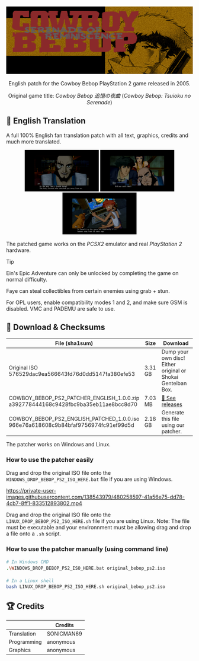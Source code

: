 [![BEBOP PS2 PATCH](images/banner.png)](https://github.Bebop-PS2-English)
  <p align="center">
    English patch for the Cowboy Bebop PlayStation 2 game released in 2005.</i>
</p>

<p align="center">
    Original game title: <i>Cowboy Bebop 追憶の夜曲</i> (<i>Cowboy Bebop: Tsuioku no Serenade</i>)
</p>

## 💬 English Translation

A full 100% English fan translation patch with all text, graphics, credits and much more translated.

<p align="center">
    <img src="images/english/screenshot1.png" width="200" />
    <img src="images/english/screenshot2.png" width="200" />
    <img src="images/english/screenshot3.png" width="200" />
</p>

The patched game works on the *PCSX2* emulator and real *PlayStation 2* hardware.

> [!TIP]
> Ein's Epic Adventure can only be unlocked by completing the game on normal difficulty.
> 
> Faye can steal collectibles from certain enemies using grab + stun.
> 
> For OPL users, enable compatibility modes 1 and 2, and make sure GSM is disabled. VMC and PADEMU are safe to use.

## 💾 Download & Checksums

| File (sha1sum)                                                                          | Size    | Download                                                            |
|-----------------------------------------------------------------------------------------|---------|---------------------------------------------------------------------|
| Original ISO<br/>576529dac9ea566643fd76d0dd5147fa380efe53                               | 3.31 GB | Dump your own disc!<br/>Either original or Shokai Genteiban Box.    |
| COWBOY_BEBOP_PS2_PATCHER_ENGLISH_1.0.0.zip<br/>a392778444168c9428fbc9ba35eb11ae8bcc8d70 | 7.03 MB  | [💾 See releases](https://github.com/Bebop-PS2-English/releases)    |
| COWBOY_BEBOP_PS2_ENGLISH_PATCHED_1.0.0.iso<br/>966e76a618608c9b84bfaf9756974fc91ef99d5d | 2.18 GB | Generate this file using our patcher.                                |

The patcher works on Windows and Linux.

### How to use the patcher easily

Drag and drop the original ISO file onto the `WINDOWS_DROP_BEBOP_PS2_ISO_HERE.bat` file if you are using Windows.

https://private-user-images.githubusercontent.com/138543979/480258597-41a56e75-dd78-4cb7-8ff1-833512893802.mp4

Drag and drop the original ISO file onto the `LINUX_DROP_BEBOP_PS2_ISO_HERE.sh` file if you are using Linux. Note: The file must be executable and your environnment must be allowing drag and drop a file onto a `.sh` script.

### How to use the patcher manually (using command line)

```bash
# In Windows CMD
.\WINDOWS_DROP_BEBOP_PS2_ISO_HERE.bat original_bebop_ps2.iso

# In a Linux shell
bash LINUX_DROP_BEBOP_PS2_ISO_HERE.sh original_bebop_ps2.iso
```
## 🏆 Credits
|                     | Credits                             |
|---------------------|-------------------------------------|
| Translation         | SONICMAN69                          |
| Programming         | anonymous                           |
| Graphics            | anonymous                           |
